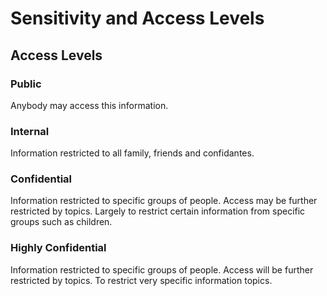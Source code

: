 # Sensitivity and Access Levels

## Access Levels

### Public

Anybody may access this information.

### Internal

Information restricted to all family, friends and confidantes.

### Confidential

Information restricted to specific groups of people. Access may be further restricted by topics.
Largely to restrict certain information from specific groups such as children.

### Highly Confidential

Information restricted to specific groups of people. Access will be further restricted by topics.
To restrict very specific information topics.
